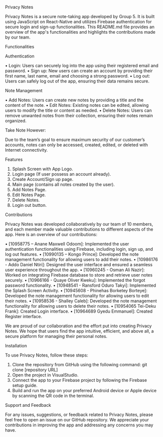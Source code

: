 Privacy Notes

Privacy Notes is a secure note-taking app developed by Group 5. It is built using JavaScript on React-Native and utilizes Firebase authentication for secure login and sign-up functionalities. 
This README.md file provides an overview of the app's functionalities and highlights the contributions made by our team.

Functionalities

Authentication 

• Login: Users can securely log into the app using their registered email and password. 
• Sign up: New users can create an account by providing their first name, last name, email and choosing a strong password. 
• Log out: Users can safely log out of the app, ensuring their data remains secure.

Note Management

• Add Notes: Users can create new notes by providing a title and the content of the note. 
• Edit Notes: Existing notes can be edited, allowing users to modify the title or content as needed. • Delete Notes: Users can remove unwanted notes from their collection, ensuring their notes remain organized.

Take Note However:

Due to the team’s goal to ensure maximum security of our customer’s accounts, notes can only be accessed, created, edited, or deleted with Internet connectivity.

Features

1.	Splash Screen with App Logo.
2.	Login page (If user possess an account already).
3.	Create Account/Sign up page.
4.	Main page (contains all notes created by the user).
5.	Add Notes Page.
6.	Edit Notes Page.
7.	Delete Notes. 
8.	Login out button.


Contributions

Privacy Notes was developed collaboratively by our team of 10 members, and each member made valuable contributions to different aspects of the app. Here is an overview of our contributions:

• [10958775 – Anane Maxwell Odoom]: Implemented the user authentication functionalities using Firebase, including login, sign up, and log out features.
• [10990135 – Kongo Prince]: Developed the note management functionality for allowing users to add their notes.
• [10986176 - Addo Daniel Ntiri]: Designed the user interface and ensured a seamless user experience throughout the app.
• [10960245 - Osman Ali Nazir]: Worked on integrating Firebase database to store and retrieve user notes securely.
• [10966166 - Quaye Oliver Kweku]: Implemented the forgot password functionality.
• [10948541 - Ransford Oduro Takyi]: Implemented the Splash Screen Activity.
• [10945608 - Phinehas Borketey Borteye]: Developed the note management functionality for allowing users to edit their notes.
• [10958536 - Shalley Caleb]: Developed the note management functionality for allowing users to delete their notes.
• [10954065 Tei-Deku Frank]: Created Login interface.
• [10964689 Gyedu Emmanuel]: Created Register interface.


We are proud of our collaboration and the effort put into creating Privacy Notes. We hope that users find the app intuitive, efficient, and above all, a secure platform for managing their personal notes.

Installation

To use Privacy Notes, follow these steps:

1.	Clone the repository from GitHub using the following command:
git clone [repository URL]
2.	Open the project in VisualStudio.
3.	Connect the app to your Firebase project by following the Firebase setup guide.
4.	Build and run the app on your preferred Android device or Apple device by scanning the QR code in the terminal.

Support and Feedback

For any issues, suggestions, or feedback related to Privacy Notes, please feel free to open an issue on our GitHub repository. We appreciate your contributions in improving the app and addressing any concerns you may have.

